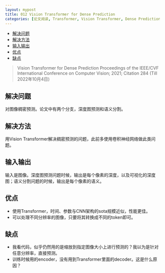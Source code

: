 ```yaml
---
layout: mypost
title: 012 Vision Transformer for Dense Prediction
categories: [论文阅读, Transformer, Vision Transformer, Dense Prediction]
---
```


- [解决问题](#解决问题)
- [解决方法](#解决方法)
- [输入输出](#输入输出)
- [优点](#优点)
- [缺点](#缺点)

> Vision Transformer for Dense Prediction
> Proceedings of the IEEE/CVF International Conference on Computer Vision; 2021; Citation 284 (Till 2022年10月4日)

## 解决问题

对图像稠密预测。论文中有两个分支，深度图预测和语义分割。

## 解决方法

用Vision Transformer解决稠密预测的问题，此前多使用卷积神经网络做此类问题。

## 输入输出

输入是图像。深度图预测问题时候，输出是每个像素的深度，以及可视化的深度图；语义分割问题的时候，输出是每个像素的语义。

## 优点

* 使用Transformer，时间、参数与CNN架构的sota规模近似，性能更佳。
* 可以处理不同分辨率的图像，只要将其转换成不同的token即可。

## 缺点

* 我看代码，似乎仍然用的是缩放到指定图像大小上进行预测的？我以为是针对任意分辨率，直接预测。
* 训练时候用的encoder，没有用到Transformer里面的decoder。这是什么原因？
